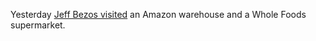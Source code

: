 Yesterday <a href="https://twitter.com/amazon/status/1248094415752749059">Jeff Bezos visited</a> an Amazon warehouse and a Whole Foods supermarket. 
